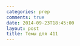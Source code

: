 ```yaml
---
categories: prep
comments: true
date: 2014-09-23T18:45:00
layout: post
title: Темы для 411
---
```


